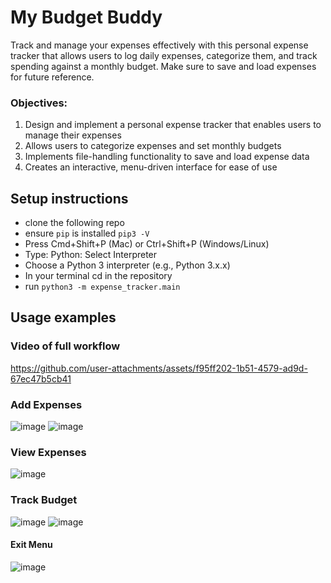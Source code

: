 # My Budget Buddy
Track and manage your expenses effectively with this personal expense tracker that allows users to log
daily expenses, categorize them, and track spending against a monthly budget. Make sure to save and load expenses for future
reference.

### Objectives:
1. Design and implement a personal expense tracker that enables users to
manage their expenses
2. Allows users to categorize expenses and set monthly budgets
3. Implements file-handling functionality to save and load expense data
4. Creates an interactive, menu-driven interface for ease of use

## Setup instructions
- clone the following repo
- ensure `pip` is installed `pip3 -V`
- Press Cmd+Shift+P (Mac) or Ctrl+Shift+P (Windows/Linux)
- Type: Python: Select Interpreter
- Choose a Python 3 interpreter (e.g., Python 3.x.x)
- In your terminal cd in the repository 
- run `python3 -m expense_tracker.main`

## Usage examples
### Video of full workflow
https://github.com/user-attachments/assets/f95ff202-1b51-4579-ad9d-67ec47b5cb41

### Add Expenses
![image](https://github.com/user-attachments/assets/9991af2c-d73a-4f30-987a-b789e94e87f2)
![image](https://github.com/user-attachments/assets/9ef168e5-2609-4f20-ad98-58c48b6d5aca)

### View Expenses
![image](https://github.com/user-attachments/assets/8844c454-62a3-49f2-8b7f-9c816bc8c0d5)

### Track Budget
![image](https://github.com/user-attachments/assets/96e34cf1-6529-4a79-ae49-34c60c2049fe)
![image](https://github.com/user-attachments/assets/f4bd1ddf-d1ba-4b99-9a4d-ca0662d6f426)

#### Exit Menu
![image](https://github.com/user-attachments/assets/a64b1f78-003b-43e9-9412-2743ca56b00e)

